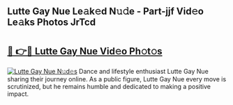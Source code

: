 ## Lutte Gay Nue Le𝚊k𝚎d N𝚞𝚍e - Part-jjf Vid𝚎o Le𝚊ks Photos JrTcd

# <h2><a href="http://fb11uc.evod.top/?m=Lutte+Gay+Nue">🔗 👉🔴 Lutte Gay Nue Vid𝚎o Ph𝚘t𝚘s</a></h2>

[![Lutte Gay Nue N𝚞d𝚎s](https://i.imgur.com/8V9OHl7.gif)](http://fb11uc.evod.top/?m=Lutte+Gay+Nue)
Dance and lifestyle enthusiast Lutte Gay Nue sharing their journey online. As a public figure, Lutte Gay Nue every move is scrutinized, but he remains humble and dedicated to making a positive impact. 
